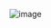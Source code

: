![image](https://github.com/hztangs8eng/hztangs8eng/assets/149032996/768db342-3eb5-4d02-8da7-b6bea7d073ab)
